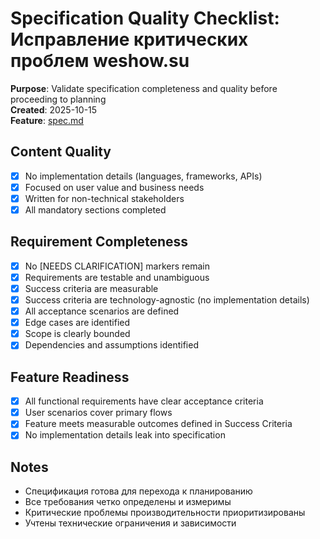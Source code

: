 # Specification Quality Checklist: Исправление критических проблем weshow.su

**Purpose**: Validate specification completeness and quality before proceeding to planning  
**Created**: 2025-10-15  
**Feature**: [spec.md](./spec.md)

## Content Quality

- [x] No implementation details (languages, frameworks, APIs)
- [x] Focused on user value and business needs
- [x] Written for non-technical stakeholders
- [x] All mandatory sections completed

## Requirement Completeness

- [x] No [NEEDS CLARIFICATION] markers remain
- [x] Requirements are testable and unambiguous
- [x] Success criteria are measurable
- [x] Success criteria are technology-agnostic (no implementation details)
- [x] All acceptance scenarios are defined
- [x] Edge cases are identified
- [x] Scope is clearly bounded
- [x] Dependencies and assumptions identified

## Feature Readiness

- [x] All functional requirements have clear acceptance criteria
- [x] User scenarios cover primary flows
- [x] Feature meets measurable outcomes defined in Success Criteria
- [x] No implementation details leak into specification

## Notes

- Спецификация готова для перехода к планированию
- Все требования четко определены и измеримы
- Критические проблемы производительности приоритизированы
- Учтены технические ограничения и зависимости
